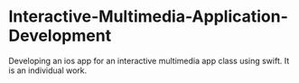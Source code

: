 # Interactive-Multimedia-Application-Development

Developing an ios app for an interactive multimedia app class using swift.
It is an individual work. 
